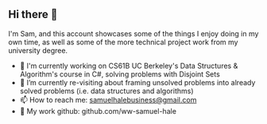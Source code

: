 ## Hi there 👋
I'm Sam, and this account showcases some of the things I enjoy doing in my own time, as well as some of the more technical project work from my university degree.
- 🔭 I'm currently working on CS61B UC Berkeley's Data Structures & Algorithm's course in C#, solving problems with Disjoint Sets
- 🌱 I’m currently re-visiting about framing unsolved problems into already solved problems (i.e. data structures and algorithms)
- 📫 How to reach me: samuelhalebusiness@gmail.com
- 🎁 My work github: github.com/ww-samuel-hale

<!--
**SamuelHaleDev/SamuelHaleDev** is a ✨ _special_ ✨ repository because its `README.md` (this file) appears on your GitHub profile.

Here are some ideas to get you started:

- 🔭 I’m currently working on ...
- 🌱 I’m currently learning ...
- 👯 I’m looking to collaborate on ...
- 🤔 I’m looking for help with ...
- 💬 Ask me about ...
- 📫 How to reach me: ...
- 😄 Pronouns: ...
- ⚡ Fun fact: ...
-->
